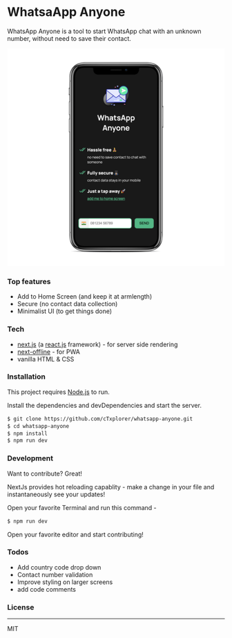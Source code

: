 # WhatsaApp Anyone

WhatsApp Anyone is a tool to start WhatsApp chat with an unknown number, without need to save their contact.

![screenshot](https://github.com/cTxplorer/whatsapp-anyone/blob/master/screenshot-iphonex.png)

### Top features
  - Add to Home Screen (and keep it at armlength)
  - Secure (no contact data collection)
  - Minimalist UI (to get things done)


### Tech
* [next.js](nextjs.org) (a [react.js](reactjs.org) framework) - for server side rendering
* [next-offline](https://github.com/hanford/next-offline) - for PWA
* vanilla HTML & CSS


### Installation
This project requires [Node.js](https://nodejs.org/) to run.

Install the dependencies and devDependencies and start the server.

```sh
$ git clone https://github.com/cTxplorer/whatsapp-anyone.git
$ cd whatsapp-anyone
$ npm install
$ npm run dev
```

### Development

Want to contribute? Great!

NextJs provides hot reloading capablity - make a change in your file and instantaneously see your updates!

Open your favorite Terminal and run this command -

```sh
$ npm run dev
```

Open your favorite editor and start contributing!

### Todos

 - Add country code drop down
 - Contact number validation
 - Improve styling on larger screens
 - add code comments

### License
----
MIT
